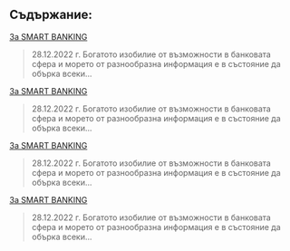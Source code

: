 ## Съдържание:

[За SMART BANKING](intro.md)
> 28.12.2022 г.
Богатото изобилие от възможности в банковата сфера и морето от разнообразна информация е в състояние да обърка всеки...

[За SMART BANKING](intro.md)
> 28.12.2022 г.
Богатото изобилие от възможности в банковата сфера и морето от разнообразна информация е в състояние да обърка всеки...

[За SMART BANKING](intro.md)
> 28.12.2022 г.
Богатото изобилие от възможности в банковата сфера и морето от разнообразна информация е в състояние да обърка всеки...

[За SMART BANKING](intro.md)
> 28.12.2022 г.
Богатото изобилие от възможности в банковата сфера и морето от разнообразна информация е в състояние да обърка всеки...

